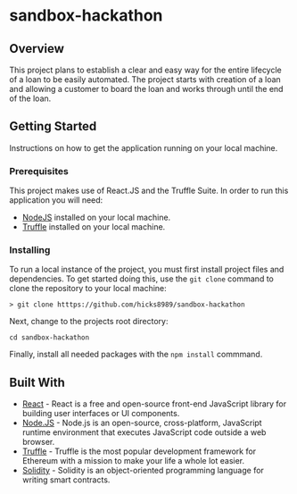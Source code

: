# sandbox-hackathon

## Overview
This project plans to establish a clear and easy way for the entire lifecycle of a loan to be easily automated. The project starts with creation of a loan and allowing a customer to board the loan and works through until the end of the loan.

## Getting Started
Instructions on how to get the application running on your local machine.

### Prerequisites
This project makes use of React.JS and the Truffle Suite. In order to run this application you will need:

* [NodeJS](https://nodejs.org/en/) installed on your local machine.
* [Truffle](https://www.trufflesuite.com/) installed on your local machine.

### Installing
To run a local instance of the project, you must first install project files and dependencies. To get started doing this, use the `git clone` command to clone the repository to your local machine:

```
> git clone htttps://github.com/hicks8989/sandbox-hackathon
```

Next, change to the projects root directory:

```
cd sandbox-hackathon
```

Finally, install all needed packages with the `npm install` commmand.

## Built With
* [React](https://reactjs.org/) - React is a free and open-source front-end JavaScript library for building user interfaces or UI components.
* [Node.JS](https://nodejs.org/en/) - Node.js is an open-source, cross-platform, JavaScript runtime environment that executes JavaScript code outside a web browser.
* [Truffle](https://www.trufflesuite.com/) - Truffle is the most popular development framework for Ethereum with a mission to make your life a whole lot easier.
* [Solidity](https://docs.soliditylang.org/en/v0.6.10/) - Solidity is an object-oriented programming language for writing smart contracts.